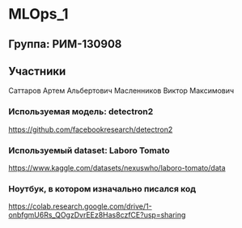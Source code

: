 # MLOps_1
## Группа: РИМ-130908
## Участники
Саттаров Артем Альбертович
Масленников Виктор Максимович
### Используемая модель: detectron2
https://github.com/facebookresearch/detectron2
### Используемый dataset: Laboro Tomato
https://www.kaggle.com/datasets/nexuswho/laboro-tomato/data
###  Ноутбук, в котором изначально писался код
https://colab.research.google.com/drive/1-onbfgmU6Rs_QOgzDvrEEz8Has8czfCE?usp=sharing
